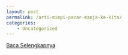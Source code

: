 ```yaml
---
layout: post
permalink: /arti-mimpi-pacar-manja-ke-kita/
categories:
    - Uncategorized
---
```


[Baca Selengkapnya](/01)